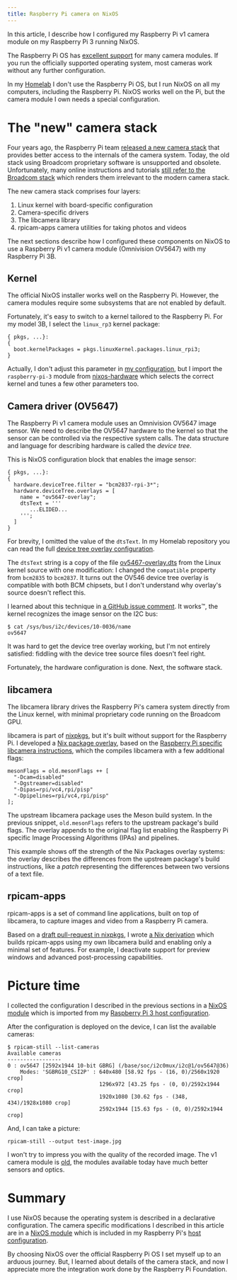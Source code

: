 ```yaml
---
title: Raspberry Pi camera on NixOS
---
```


In this article, I describe how I configured my Raspberry Pi v1 camera module
on my Raspberry Pi 3 running NixOS.

The Raspberry Pi OS has [excellent support][RPi-Camera-Configuration] for many
camera modules.  If you run the officially supported operating system, most
cameras work without any further configuration.

In my [Homelab][Homelab] I don't use the Raspberry Pi OS, but I run NixOS on all
my computers, including the Raspberry Pi.  NixOS works well on the Pi, but the
camera module I own needs a special configuration.

# The "new" camera stack

Four years ago, the Raspberry Pi team [released a new camera
stack][libcameraAnnouncement] that provides better access to the internals of
the camera system.  Today, the old stack using Broadcom proprietary software is
unsupported and obsolete.  Unfortunately, many online instructions and tutorials
[still refer to the Broadcom stack][CameraNotDetected] which renders them
irrelevant to the modern camera stack.

The new camera stack comprises four layers:

1. Linux kernel with board-specific configuration
1. Camera-specific drivers
1. The libcamera library
1. rpicam-apps camera utilities for taking photos and videos

The next sections describe how I configured these components on NixOS to use a
Raspberry Pi v1 camera module (Omnivision OV5647) with my Raspberry Pi 3B.

## Kernel

The official NixOS installer works well on the Raspberry Pi.  However, the camera
modules require some subsystems that are not enabled by default.

Fortunately, it's easy to switch to a kernel tailored to the Raspberry Pi.  For
my model 3B, I select the `linux_rp3` kernel package:

```
{ pkgs, ...}:
{
  boot.kernelPackages = pkgs.linuxKernel.packages.linux_rpi3;
}
```

Actually, I don't adjust this parameter in [my configuration][HomelabHostRpi3],
but I import the `raspberry-pi-3` module from
[nixos-hardware][NixOSHardwareRPi3] which selects the correct kernel and tunes
a few other parameters too.

## Camera driver (OV5647)

The Raspberry Pi v1 camera module uses an Omnivision OV5647 image sensor.  We
need to describe the OV5647 hardware to the kernel so that the sensor can be
controlled via the respective system calls.  The data structure and language
for describing hardware is called the _device tree_.

This is NixOS configuration block that enables the image sensor:

```
{ pkgs, ...}:
{
  hardware.deviceTree.filter = "bcm2837-rpi-3*";
  hardware.deviceTree.overlays = [
    name = "ov5647-overlay";
    dtsText = '''
       ...ELIDED...
    ''';
  ]
}
```

For brevity, I omitted the value of the `dtsText`.  In my Homelab repository you
can read the full [device tree overlay configuration][HomelabDeviceTreeOverlay].

The `dtsText` string is a copy of the file
[ov5467-overlay.dts][ov5467-overlay.dts] from the Linux kernel source with one
modification: I changed the `compatible` property from `bcm2835` to `bcm2837`.
It turns out the OV546 device tree overlay is compatible with both BCM
chipsets, but I don't understand why overlay's source doesn't reflect this.

I learned about this technique in [a GitHub issue
comment](https://github.com/NixOS/nixpkgs/issues/125354). It works™, the kernel
recognizes the image sensor on the I2C bus:

```
$ cat /sys/bus/i2c/devices/10-0036/name
ov5647
```

It was hard to get the device tree overlay working, but I'm not entirely
satisfied:  fiddling with the device tree source files doesn't
feel right.

Fortunately, the hardware configuration is done. Next, the software stack.

## libcamera

The libcamera library drives the Raspberry Pi's camera system directly from the
Linux kernel, with minimal proprietary code running on the Broadcom GPU.

libcamera is part of [nixpkgs][NixpkgsLibcamera], but it's built without
support for the Raspberry Pi.  I developed a [Nix package
overlay][HomelabLibcamera], based on the [Raspberry Pi specific libcamera
instructions][BuildLibcamera], which the compiles libcamera with a few
additional flags:

```
mesonFlags = old.mesonFlags ++ [
  "-Dcam=disabled"
  "-Dgstreamer=disabled"
  "-Dipas=rpi/vc4,rpi/pisp"
  "-Dpipelines=rpi/vc4,rpi/pisp"
];
```

The upstream libcamera package uses the Meson build system.  In the previous
snippet, `old.mesonFlags` refers to the upstream package's build flags.  The
overlay appends to the original flag list enabling the Raspberry Pi specific
Image Processing Algorithms (IPAs) and pipelines.

This example shows off the strength of the Nix Packages overlay systems: the
overlay describes the differences from the upstream package's build
instructions, like a _patch_ representing the differences between two versions
of a text file.

## rpicam-apps

rpicam-apps is a set of command line applications, built on top of libcamera,
to capture images and video from a Raspberry Pi camera.

Based on a [draft pull-request in nixpkgs][NixpkgsLibcameraPR], I wrote [a Nix
derivation][HomelabRpicamApps] which builds rpicam-apps using my own libcamera
build and enabling only a minimal set of features.  For example, I deactivate
support for preview windows and advanced post-processing capabilities.

# Picture time

I collected the configuration I described in the previous sections in a [NixOS
module][HomelabCameraModule] which is imported from my [Raspberry Pi 3 host
configuration][HomelabHostRpi3].

After the configuration is deployed on the device, I can list the available
cameras:

``` text
$ rpicam-still --list-cameras
Available cameras
-----------------
0 : ov5647 [2592x1944 10-bit GBRG] (/base/soc/i2c0mux/i2c@1/ov5647@36)
    Modes: 'SGBRG10_CSI2P' : 640x480 [58.92 fps - (16, 0)/2560x1920 crop]
                             1296x972 [43.25 fps - (0, 0)/2592x1944 crop]
                             1920x1080 [30.62 fps - (348, 434)/1928x1080 crop]
                             2592x1944 [15.63 fps - (0, 0)/2592x1944 crop]
```

And, I can take a picture:

```
rpicam-still --output test-image.jpg
```

I won't try to impress you with the quality of the recorded image.  The v1
camera module is [old][v1Release], the modules available today have much better
sensors and optics.

# Summary

I use NixOS because the operating system is described in a declarative
configuration.  The camera specific modifications I described in this article
are in a [NixOS module][HomelabCameraModule] which is included in my Raspberry
Pi's [host configuration][HomelabHostRpi3].

By choosing NixOS over the official Raspberry Pi OS I set myself up to an
arduous journey.   But, I learned about details of the camera stack, and now I
appreciate more the integration work done by the Raspberry Pi Foundation.

[BuildLibcamera]: https://www.raspberrypi.com/documentation/computers/camera_software.html#build-libcamera-and-rpicam-apps
[CameraNotDetected]: https://forums.raspberrypi.com/viewtopic.php?t=362707
[HomelabCameraModule]: https://github.com/wagdav/homelab/blob/c69d43d1b192070e3e741f7e7dafdc1fbb1e8c74/modules/camera-rpi-v1/default.nix
[HomelabDeviceTreeOverlay]: https://github.com/wagdav/homelab/blob/c69d43d1b192070e3e741f7e7dafdc1fbb1e8c74/modules/camera-rpi-v1/default.nix#L34
[HomelabHostRpi3]: https://github.com/wagdav/homelab/blob/c69d43d1b192070e3e741f7e7dafdc1fbb1e8c74/host-rp3.nix
[Homelab]: https://github.com/wagdav/homelab
[HomelabRpicamApps]: https://github.com/wagdav/homelab/blob/c69d43d1b192070e3e741f7e7dafdc1fbb1e8c74/modules/camera-rpi-v1/rpicam-apps.nix
[HomelabLibcamera]: https://github.com/wagdav/homelab/blob/c69d43d1b192070e3e741f7e7dafdc1fbb1e8c74/modules/camera-rpi-v1/overlays/libcamera.nix
[libcameraAnnouncement]: https://www.raspberrypi.com/news/an-open-source-camera-stack-for-raspberry-pi-using-libcamera/
[NixOSHardwareRPi3]: https://github.com/NixOS/nixos-hardware/blob/a59f00f5ac65b19382617ba00f360f8bc07ed3ac/raspberry-pi/3/default.nix#L7
[NixpkgsLibcamera]: https://github.com/NixOS/nixpkgs/blob/4b616a8ecce7aaceea5360f9724065c182dc016f/pkgs/by-name/li/libcamera/package.nix
[NixpkgsLibcameraPR]: https://github.com/NixOS/nixpkgs/pull/281803
[NixWikiCamera]: https://wiki.nixos.org/wiki/NixOS_on_ARM/Raspberry_Pi#Camera
[RPi-Camera-Configuration]: https://www.raspberrypi.com/documentation/computers/camera_software.html#configuration
[ov5467-overlay.dts]: https://github.com/raspberrypi/linux/blob/rpi-6.1.y/arch/arm/boot/dts/overlays/ov5647-overlay.dts
[v1Release]: https://www.raspberrypi.com/news/camera-board-available-for-sale/
